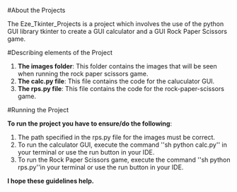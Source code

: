 #About the Projects

The Eze_Tkinter_Projects is a project which involves the use of the python GUI library tkinter to create a GUI calculator and a GUI Rock Paper Scissors game.

#Describing elements of the Project

1. __The images folder__: This folder contains the images that will be seen when running the rock paper scissors game.
2. __The calc.py file__: This file contains the code for the caluculator GUI.
3. __The rps.py file__: This file contains the code for the rock-paper-scissors game.

#Running the Project

__To run the project you have to ensure/do the following__:
1. The path specified in the rps.py file for the images must be correct.
2. To run the calculator GUI, execute the command ''sh python calc.py'' in your terminal or use the run button in your IDE.
3. To run the Rock Paper Scissors game, execute the command ''sh python rps.py''in your terminal or use the run button in your IDE.

__I hope these guidelines help.__

